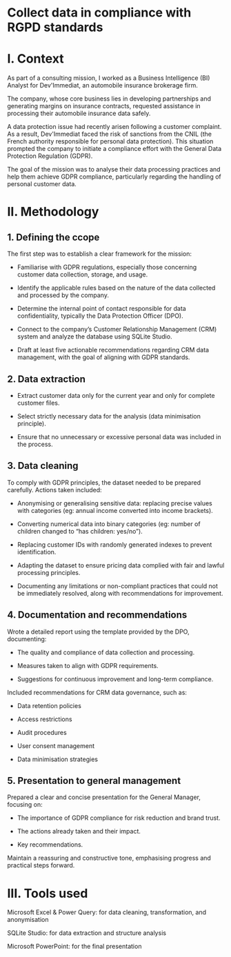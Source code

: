 # Collect data in compliance with RGPD standards
# I. Context
As part of a consulting mission, I worked as a Business Intelligence (BI) Analyst for Dev'Immediat, an automobile insurance brokerage firm.

The company, whose core business lies in developing partnerships and generating margins on insurance contracts, requested assistance in processing their automobile insurance data safely.

A data protection issue had recently arisen following a customer complaint. As a result, Dev'Immediat faced the risk of sanctions from the CNIL (the French authority responsible for personal data protection). This situation prompted the company to initiate a compliance effort with the General Data Protection Regulation (GDPR).

The goal of the mission was to analyse their data processing practices and help them achieve GDPR compliance, particularly regarding the handling of personal customer data.

# II. Methodology
## 1. Defining the ccope
The first step was to establish a clear framework for the mission:

- Familiarise with GDPR regulations, especially those concerning customer data collection, storage, and usage.

- Identify the applicable rules based on the nature of the data collected and processed by the company.

- Determine the internal point of contact responsible for data confidentiality, typically the Data Protection Officer (DPO).

- Connect to the company’s Customer Relationship Management (CRM) system and analyze the database using SQLite Studio.

- Draft at least five actionable recommendations regarding CRM data management, with the goal of aligning with GDPR standards.

## 2. Data extraction
- Extract customer data only for the current year and only for complete customer files.

- Select strictly necessary data for the analysis (data minimisation principle).

- Ensure that no unnecessary or excessive personal data was included in the process.

## 3. Data cleaning
To comply with GDPR principles, the dataset needed to be prepared carefully. Actions taken included:

- Anonymising or generalising sensitive data: replacing precise values with categories (eg: annual income converted into income brackets).

- Converting numerical data into binary categories (eg: number of children changed to “has children: yes/no”).

- Replacing customer IDs with randomly generated indexes to prevent identification.

- Adapting the dataset to ensure pricing data complied with fair and lawful processing principles.

- Documenting any limitations or non-compliant practices that could not be immediately resolved, along with recommendations for improvement.

## 4. Documentation and recommendations
Wrote a detailed report using the template provided by the DPO, documenting:

- The quality and compliance of data collection and processing.

- Measures taken to align with GDPR requirements.

- Suggestions for continuous improvement and long-term compliance.

Included recommendations for CRM data governance, such as:

- Data retention policies

- Access restrictions

- Audit procedures

- User consent management

- Data minimisation strategies

## 5. Presentation to general management
Prepared a clear and concise presentation for the General Manager, focusing on:

- The importance of GDPR compliance for risk reduction and brand trust.

- The actions already taken and their impact.

- Key recommendations.

Maintain a reassuring and constructive tone, emphasising progress and practical steps forward.

# III. Tools used
Microsoft Excel & Power Query: for data cleaning, transformation, and anonymisation

SQLite Studio: for data extraction and structure analysis

Microsoft PowerPoint: for the final presentation
